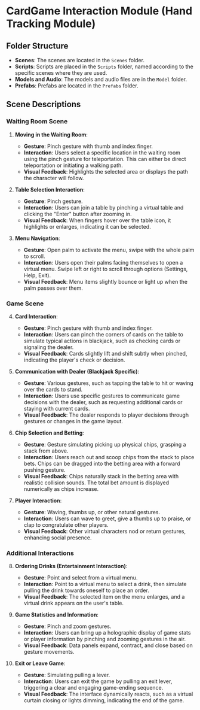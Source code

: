 # CardGame Interaction Module (Hand Tracking Module)

## Folder Structure

- **Scenes**: The scenes are located in the `Scenes` folder.
- **Scripts**: Scripts are placed in the `Scripts` folder, named according to the specific scenes where they are used.
- **Models and Audio**: The models and audio files are in the `Model` folder.
- **Prefabs**: Prefabs are located in the `Prefabs` folder.

## Scene Descriptions

### Waiting Room Scene

1. **Moving in the Waiting Room**:
   - **Gesture**: Pinch gesture with thumb and index finger.
   - **Interaction**: Users select a specific location in the waiting room using the pinch gesture for teleportation. This can either be direct teleportation or initiating a walking path.
   - **Visual Feedback**: Highlights the selected area or displays the path the character will follow.

2. **Table Selection Interaction**:
   - **Gesture**: Pinch gesture.
   - **Interaction**: Users can join a table by pinching a virtual table and clicking the "Enter" button after zooming in.
   - **Visual Feedback**: When fingers hover over the table icon, it highlights or enlarges, indicating it can be selected.

3. **Menu Navigation**:
   - **Gesture**: Open palm to activate the menu, swipe with the whole palm to scroll.
   - **Interaction**: Users open their palms facing themselves to open a virtual menu. Swipe left or right to scroll through options (Settings, Help, Exit).
   - **Visual Feedback**: Menu items slightly bounce or light up when the palm passes over them.

### Game Scene

4. **Card Interaction**:
   - **Gesture**: Pinch gesture with thumb and index finger.
   - **Interaction**: Users can pinch the corners of cards on the table to simulate typical actions in blackjack, such as checking cards or signaling the dealer.
   - **Visual Feedback**: Cards slightly lift and shift subtly when pinched, indicating the player's check or decision.

5. **Communication with Dealer (Blackjack Specific)**:
   - **Gesture**: Various gestures, such as tapping the table to hit or waving over the cards to stand.
   - **Interaction**: Users use specific gestures to communicate game decisions with the dealer, such as requesting additional cards or staying with current cards.
   - **Visual Feedback**: The dealer responds to player decisions through gestures or changes in the game layout.

6. **Chip Selection and Betting**:
   - **Gesture**: Gesture simulating picking up physical chips, grasping a stack from above.
   - **Interaction**: Users reach out and scoop chips from the stack to place bets. Chips can be dragged into the betting area with a forward pushing gesture.
   - **Visual Feedback**: Chips naturally stack in the betting area with realistic collision sounds. The total bet amount is displayed numerically as chips increase.

7. **Player Interaction**:
   - **Gesture**: Waving, thumbs up, or other natural gestures.
   - **Interaction**: Users can wave to greet, give a thumbs up to praise, or clap to congratulate other players.
   - **Visual Feedback**: Other virtual characters nod or return gestures, enhancing social presence.

### Additional Interactions

8. **Ordering Drinks (Entertainment Interaction)**:
   - **Gesture**: Point and select from a virtual menu.
   - **Interaction**: Point to a virtual menu to select a drink, then simulate pulling the drink towards oneself to place an order.
   - **Visual Feedback**: The selected item on the menu enlarges, and a virtual drink appears on the user's table.
   
9. **Game Statistics and Information**:
    - **Gesture**: Pinch and zoom gestures.
    - **Interaction**: Users can bring up a holographic display of game stats or player information by pinching and zooming gestures in the air.
    - **Visual Feedback**: Data panels expand, contract, and close based on gesture movements.

10. **Exit or Leave Game**:
    - **Gesture**: Simulating pulling a lever.
    - **Interaction**: Users can exit the game by pulling an exit lever, triggering a clear and engaging game-ending sequence.
    - **Visual Feedback**: The interface dynamically reacts, such as a virtual curtain closing or lights dimming, indicating the end of the game.
